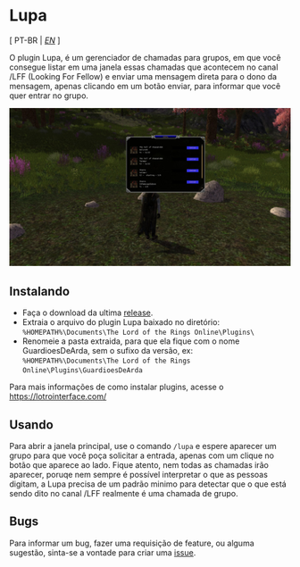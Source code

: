 # Lupa

[ PT-BR | *[EN](./README-EN.md)* ]

O plugin Lupa, é um gerenciador de chamadas para grupos, em que você consegue listar em uma janela essas chamadas que acontecem no canal /LFF (Looking For Fellow) e enviar uma mensagem direta para o dono da mensagem, apenas clicando em um botão enviar, para informar que você quer entrar no grupo.

![Screenshot](./ScreenShot.jpg?raw=true)

## Instalando
- Faça o download da ultima [release](https://github.com/joaoneto/GuardioesDeArda/releases).
- Extraia o arquivo do plugin Lupa baixado no diretório: `%HOMEPATH%\Documents\The Lord of the Rings Online\Plugins\`
- Renomeie a pasta extraida, para que ela fique com o nome GuardioesDeArda, sem o sufixo da versão, ex: `%HOMEPATH%\Documents\The Lord of the Rings Online\Plugins\GuardioesDeArda`

Para mais informações de como instalar plugins, acesse o https://lotrointerface.com/

## Usando
Para abrir a janela principal, use o comando `/lupa` e espere aparecer um grupo para que você poça solicitar a entrada, apenas com um clique no botão que aparece ao lado.
Fique atento, nem todas as chamadas irão aparecer, poruqe nem sempre é possível interpretar o que as pessoas digitam, a Lupa precisa de um padrão minimo para detectar que o que está sendo dito no canal /LFF realmente é uma chamada de grupo.

## Bugs
Para informar um bug, fazer uma requisição de feature, ou alguma sugestão, sinta-se a vontade para criar uma [issue](https://github.com/joaoneto/GuardioesDeArda/issues).

